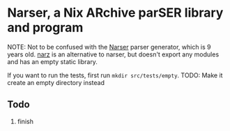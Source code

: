 # Narser, a Nix ARchive parSER library and program

NOTE: Not to be confused with the [Narser](https://github.com/Nacorpio/Narser) parser generator, which is 9 years old.
[narz](https://github.com/water-sucks/narz) is an alternative to narser, but doesn't export any modules and has an empty static library.

If you want to run the tests, first run `mkdir src/tests/empty`. TODO: Make it create an empty directory instead

## Todo

1. finish 

